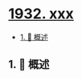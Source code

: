 # [1932. xxx](https://github.com/Tdahuyou/TNotes.leetcode/tree/main/notes/1932.%20xxx)

<!-- region:toc -->

- [1. 📝 概述](#1--概述)

<!-- endregion:toc -->

## 1. 📝 概述
